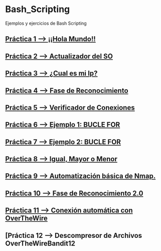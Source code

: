 # Bash_Scripting

Ejemplos y ejercicios de Bash Scripting

## [Práctica 1 --> ¡¡Hola Mundo!!](https://github.com/TerritorioHacker/Bash_Scripting/blob/main/Pr%C3%A1ctica_1_Hola-Mundo.sh)    
## [Práctica 2 --> Actualizador del SO](https://github.com/TerritorioHacker/Bash_Scripting/blob/main/Pr%C3%A1ctica_2_Actualizar-todo-el-sistema.sh)
## [Práctica 3 --> ¿Cual es mi Ip?](https://github.com/TerritorioHacker/Bash_Scripting/blob/main/Pr%C3%A1ctica_3_Cual-es-mi-IP.sh)
## [Práctica 4 --> Fase de Reconocimiento](https://github.com/TerritorioHacker/Bash_Scripting/blob/main/Pr%C3%A1ctica_4_Fase-de-Reconocimiento.sh)
## [Práctica 5 --> Verificador de Conexiones](https://github.com/TerritorioHacker/Bash_Scripting/blob/main/Pr%C3%A1ctica_5_Verificador-de-Conexiones.sh)
## [Práctica 6 --> Ejemplo 1: BUCLE FOR](https://github.com/TerritorioHacker/Bash_Scripting/blob/main/Pr%C3%A1ctica_6_Bucle-For.sh)
## [Práctica 7 --> Ejemplo 2: BUCLE FOR](https://github.com/TerritorioHacker/Bash_Scripting/blob/main/Pr%C3%A1ctica_7_Bucle-For-2.sh)
## [Práctica 8 --> Igual, Mayor o Menor](https://github.com/TerritorioHacker/Bash_Scripting/blob/main/Pr%C3%A1ctica_8_Igual-Mayor-Menor.sh)
## [Práctica 9 --> Automatización básica de Nmap.](https://github.com/TerritorioHacker/Bash_Scripting/blob/main/Pr%C3%A1ctica_9_autoNmap.sh)
## [Práctica 10 --> Fase de Reconocimiento 2.0](https://github.com/TerritorioHacker/Bash_Scripting/blob/main/Pr%C3%A1ctica_10_Fase-de-reconocimiento-2.sh)
## [Práctica 11 --> Conexión automática con OverTheWire](https://github.com/TerritorioHacker/Bash_Scripting/blob/main/Pr%C3%A1ctica_11_autoConnectOverTheWire.sh)
## [Práctica 12 --> Descompresor de Archivos OverTheWireBandit12
